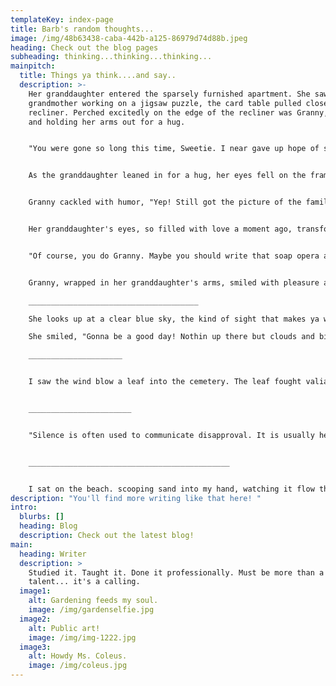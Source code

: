 ```yaml
---
templateKey: index-page
title: Barb's random thoughts...
image: /img/48b63438-caba-442b-a125-86979d74d88b.jpeg
heading: Check out the blog pages
subheading: thinking...thinking...thinking...
mainpitch:
  title: Things ya think....and say..
  description: >-
    Her granddaughter entered the sparsely furnished apartment. She saw her
    grandmother working on a jigsaw puzzle, the card table pulled close to the
    recliner. Perched excitedly on the edge of the recliner was Granny, smiling
    and holding her arms out for a hug. 


    "You were gone so long this time, Sweetie. I near gave up hope of seein my first-born granddaughter again."


    As the granddaughter leaned in for a hug, her eyes fell on the framed 8x10 glossy picture in the ornate frame. 


    Granny cackled with humor, "Yep! Still got the picture of the family that ought to be mine!"


    Her granddaughter's eyes, so filled with love a moment ago, transformed, fill with clouds hiding truth from everyone, even herself. 


    "Of course, you do Granny. Maybe you should write that soap opera and invite the cast for Christmas. Maybe they'll come."


    Granny, wrapped in her granddaughter's arms, smiled with pleasure at this echo of her greatest wish. She neither heard nor saw the pain as again this first-born grandchild learned again that she was not enough. Just not enough. 

    ______________________________________

    She looks up at a clear blue sky, the kind of sight that makes ya whisper "Texas."

    She smiled, "Gonna be a good day! Nothin up there but clouds and bird farts."

    _____________________


    I saw the wind blow a leaf into the cemetery. The leaf fought valiantly throughout this last leg of its journey, following the poet's advice. Twisting this way and that in the wind, maybe it couldn't allow itself to submit. I think it was surprised at the gentle landing.


    _______________________


    "Silence is often used to communicate disapproval. It is usually heard as agreement. If something isn't right, use your words. Speak truth."


    _____________________________________________


    I sat on the beach. scooping sand into my hand, watching it flow through my fingers. Few people about. The rhythm of the ocean combined with my scooping of the sand. I concentrated on the sand as it fell back to earth, flowing like water through my fingers. Lost in thought....this sand looks like microscopic pieces of seashells, like a living carpet testifying to the power of erosion and time. What else did it take to transform the seashells into sand? What did that feel like to become something so different? 
description: "You'll find more writing like that here! "
intro:
  blurbs: []
  heading: Blog
  description: Check out the latest blog!
main:
  heading: Writer
  description: >
    Studied it. Taught it. Done it professionally. Must be more than a skill..a
    talent... it's a calling.
  image1:
    alt: Gardening feeds my soul.
    image: /img/gardenselfie.jpg
  image2:
    alt: Public art!
    image: /img/img-1222.jpg
  image3:
    alt: Howdy Ms. Coleus.
    image: /img/coleus.jpg
---
```

